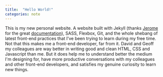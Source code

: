 ```yaml
---
title:  "Hello World!"
categories: note
---
```


This is my new personal website.
A website built with Jekyll (thanks [Jerome][1] for the great [documentation][2]), SASS, Flexbox, Git, and the whole shebang of latest front-end practices that I've been trying to learn during my free time.
Not that this makes me a front-end developer, far from it. David and Geoff my colleagues are way better in writing good and clean HTML, CSS and Javascript than me. But it does help me to understand better the medium I'm designing for, have more productive conversations with my colleagues and other front-end developers, and satisfies my genuine curiosity to learn new things.

[1]: https://twitter.com/jeromecoupe "Jerome Coupe's twitter"
[2]: https://github.com/jeromecoupe/iad_jekyll_introduction/blob/master/jekyll_introduction_en.md "an introduction to jekyll"
